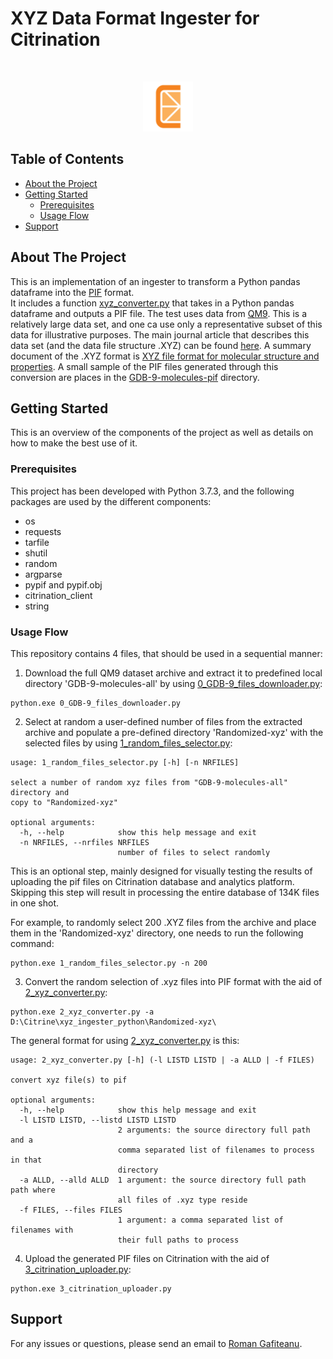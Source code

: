 # XYZ Data Format Ingester for Citrination
<!-- PROJECT LOGO -->
<br />
<p align="center">
  <a href="https://github.com/rg1964/xyz_ingester_python">
    <img src="/misc/logo.png" alt="Logo" width="80" height="80">
  </a>
</p>


<!-- TABLE OF CONTENTS -->
## Table of Contents

* [About the Project](#about-the-project)
* [Getting Started](#getting-started)
  * [Prerequisites](#prerequisites)
  * [Usage Flow](#usage-flow)
* [Support](#support)

<!-- ABOUT THE PROJECT -->
## About The Project
This is an implementation of an ingester to transform a Python pandas dataframe into the [PIF](http://citrineinformatics.github.io/pif-documentation/index.html) format.  
It includes a function [xyz_converter.py](https://github.com/rg1964/xyz_ingester_python/blob/master/2_xyz_converter.py) that takes in a Python pandas dataframe and outputs a PIF file.
The test uses data from [QM9](https://figshare.com/articles/Data_for_6095_constitutional_isomers_of_C7H10O2/1057646).
This is a relatively large data set, and one ca use only a representative subset of this data for illustrative purposes.
The main journal article that describes this data set (and the data file structure .XYZ) can be found [here](https://www.nature.com/articles/sdata201422). A summary document of the .XYZ format is [XYZ file format for molecular structure and properties](https://github.com/rg1964/xyz_ingester_python/blob/master/XYZ%20file%20format%20for%20molecular%20structure%20and%20properties.pdf). A small sample of the PIF files generated through this conversion are places in the [GDB-9-molecules-pif](https://github.com/rg1964/xyz_ingester_python/tree/master/GDB-9-molecules-pif) directory.

## Getting Started

This is an overview of the components of the project as well as details on how to make the best use of it.

### Prerequisites

This project has been developed with Python 3.7.3, and the following packages are used by the different components:

* os
* requests
* tarfile
* shutil
* random
* argparse
* pypif and pypif.obj
* citrination_client
* string

### Usage Flow

This repository contains 4 files, that should be used in a sequential manner:

1. Download the full QM9 dataset archive and extract it to predefined local directory 'GDB-9-molecules-all' by using [0_GDB-9_files_downloader.py](https://github.com/rg1964/xyz_ingester_python/blob/master/0_GDB-9_files_downloader.py):
```
python.exe 0_GDB-9_files_downloader.py
```
2. Select at random a user-defined number of files from the extracted archive and populate a pre-defined directory 'Randomized-xyz' with the selected files by using [1_random_files_selector.py](https://github.com/rg1964/xyz_ingester_python/blob/master/1_random_files_selector.py): 

```
usage: 1_random_files_selector.py [-h] [-n NRFILES]

select a number of random xyz files from "GDB-9-molecules-all" directory and
copy to "Randomized-xyz"

optional arguments:
  -h, --help            show this help message and exit
  -n NRFILES, --nrfiles NRFILES
                        number of files to select randomly
```
This is an optional step, mainly designed for visually testing the results of uploading the pif files on Citrination database and analytics platform. Skipping this step will result in processing the entire database of 134K files in one shot.

For example, to randomly select 200 .XYZ files from the archive and place them in the 'Randomized-xyz' directory, one needs to run the following command:

```
python.exe 1_random_files_selector.py -n 200
```
3. Convert the random selection of .xyz files into PIF format with the aid of [2_xyz_converter.py](https://github.com/rg1964/xyz_ingester_python/blob/master/2_xyz_converter.py):
```
python.exe 2_xyz_converter.py -a D:\Citrine\xyz_ingester_python\Randomized-xyz\
```
The general format for using [2_xyz_converter.py](https://github.com/rg1964/xyz_ingester_python/blob/master/2_xyz_converter.py) is this:
```
usage: 2_xyz_converter.py [-h] (-l LISTD LISTD | -a ALLD | -f FILES)

convert xyz file(s) to pif

optional arguments:
  -h, --help            show this help message and exit
  -l LISTD LISTD, --listd LISTD LISTD
                        2 arguments: the source directory full path and a
                        comma separated list of filenames to process in that
                        directory
  -a ALLD, --alld ALLD  1 argument: the source directory full path path where
                        all files of .xyz type reside
  -f FILES, --files FILES
                        1 argument: a comma separated list of filenames with
                        their full paths to process
```
4. Upload the generated PIF files on Citrination with the aid of [3_citrination_uploader.py](https://github.com/rg1964/xyz_ingester_python/blob/master/3_citrination_uploader.py):
```
python.exe 3_citrination_uploader.py
```
## Support
For any issues or questions, please send an email to [Roman Gafiteanu](mailto:Roman.Gafiteanu@gmail.com).
